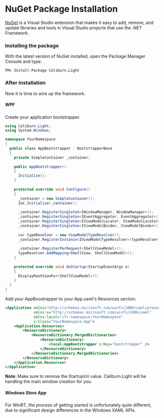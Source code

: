 # NuGet Package Installation

[NuGet](http://www.nuget.org/) is a Visual Studio extension that makes it easy to add, remove, and update libraries and tools in Visual Studio projects that use the .NET Framework.

### Installing the package

With the latest version of NuGet installed, open the Package Manager Console and type:

```
PM> Install-Package Caliburn.Light
```

### After installation

Now it is time to wire up the framework.

##### WPF

Create your application bootstrapper.

``` csharp
using Caliburn.Light;
using System.Windows;

namespace YourNamespace
{
  public class AppBootstrapper : BootstrapperBase
  {
    private SimpleContainer _container;
    
    public AppBootstrapper()
    {
      Initialize();
    }
    
    protected override void Configure()
    {
      _container = new SimpleContainer();
      IoC.Initialize(_container);
      
      _container.RegisterSingleton<IWindowManager, WindowManager>();
      _container.RegisterSingleton<IEventAggregator, EventAggregator>();
      _container.RegisterSingleton<IViewModelLocator, ViewModelLocator>();
      _container.RegisterSingleton<IViewModelBinder, ViewModelBinder>();
      
      var typeResolver = new ViewModelTypeResolver();
      _container.RegisterInstance<IViewModelTypeResolver>(typeResolver);
      
      _container.RegisterPerRequest<ShellViewModel>();
      typeResolver.AddMapping<ShellView, ShellViewModel>();
    }
    
    protected override void OnStartup(StartupEventArgs e)
    {
      DisplayRootViewFor<ShellViewModel>();
    }
  }
}
```

Add your AppBoostrapper to your App.xaml's Resources section.

``` xml
<Application xmlns="http://schemas.microsoft.com/winfx/2006/xaml/presentation"
             xmlns:x="http://schemas.microsoft.com/winfx/2006/xaml"
             xmlns:local="clr-namespace:YourNamespace"
             x:Class="YourNamespace.App">
    <Application.Resources>
        <ResourceDictionary>
            <ResourceDictionary.MergedDictionaries>
                <ResourceDictionary>
                    <local:AppBootstrapper x:Key="bootstrapper" />
                </ResourceDictionary>
            </ResourceDictionary.MergedDictionaries>
        </ResourceDictionary>
    </Application.Resources>
</Application>
```

**Note**: Make sure to remove the StartupUri value. Caliburn.Light will be handling the main window creation for you.

##### Windows Store App

For WinRT, the process of getting started is unfortunately quite different, due to significant design differences in the Windows XAML APIs.
